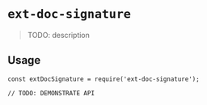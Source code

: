# `ext-doc-signature`

> TODO: description

## Usage

```
const extDocSignature = require('ext-doc-signature');

// TODO: DEMONSTRATE API
```
